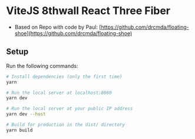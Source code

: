 # ViteJS 8thwall React Three Fiber

- Based on Repo with code by Paul: [https://github.com/drcmda/floating-shoe](https://github.com/drcmda/floating-shoe)

## Setup

Run the following commands:

```bash
# Install dependencies (only the first time)
yarn

# Run the local server at localhost:8080
yarn dev

# Run the local server at your public IP address
yarn dev --host

# Build for production in the dist/ directory
yarn build
```
